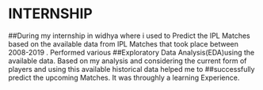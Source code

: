 # INTERNSHIP
##During my internship in widhya where i used to  Predict the IPL  Matches based on the available data from IPL Matches that took place between 2008-2019 . Performed various ##Exploratory Data Analysis(EDA)using the available data. Based on my analysis and considering the current form of players and using this available historical data helped me to ##successfully  predict the upcoming Matches. It was throughly a learning Experience.
